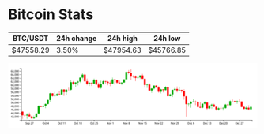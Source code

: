 # Bitcoin Stats

BTC/USDT|24h change|24h high|24h low|
|---|---|---|---|
|$47558.29|3.50%|$47954.63|$45766.85|

<img src="./chart.svg">
